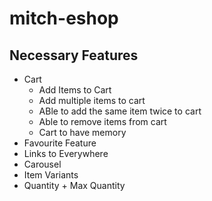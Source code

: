 # mitch-eshop

## Necessary Features

- Cart
  - Add Items to Cart
  - Add multiple items to cart
  - ABle to add the same item twice to cart
  - Able to remove items from cart
  - Cart to have memory
- Favourite Feature
- Links to Everywhere
- Carousel
- Item Variants
- Quantity + Max Quantity
